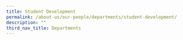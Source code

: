 ```yaml
---
title: Student Development
permalink: /about-us/our-people/departments/student-development/
description: ""
third_nav_title: Departments
---
```

